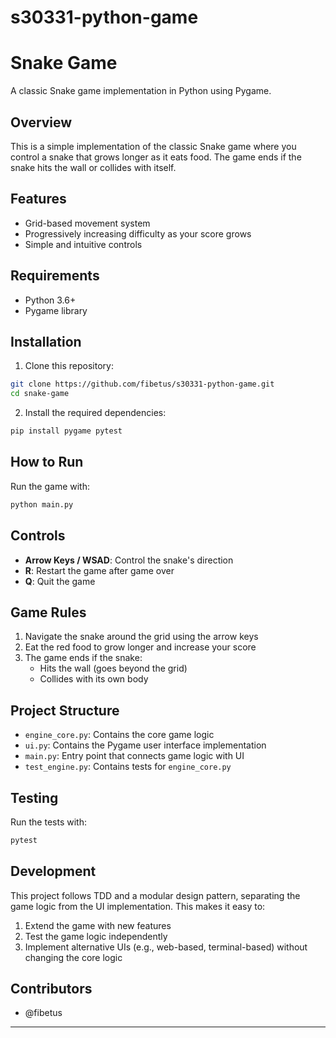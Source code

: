 # s30331-python-game

# Snake Game

A classic Snake game implementation in Python using Pygame.

## Overview

This is a simple implementation of the classic Snake game where you control a snake that grows longer as it eats food. The game ends if the snake hits the wall or collides with itself.

## Features

- Grid-based movement system
- Progressively increasing difficulty as your score grows
- Simple and intuitive controls

## Requirements

- Python 3.6+
- Pygame library

## Installation

1. Clone this repository:
```bash
git clone https://github.com/fibetus/s30331-python-game.git
cd snake-game
```

2. Install the required dependencies:
```bash
pip install pygame pytest
```

## How to Run

Run the game with:
```bash
python main.py
```

## Controls

- **Arrow Keys / WSAD**: Control the snake's direction
- **R**: Restart the game after game over
- **Q**: Quit the game

## Game Rules

1. Navigate the snake around the grid using the arrow keys
2. Eat the red food to grow longer and increase your score
3. The game ends if the snake:
   - Hits the wall (goes beyond the grid)
   - Collides with its own body

## Project Structure

- `engine_core.py`: Contains the core game logic
- `ui.py`: Contains the Pygame user interface implementation
- `main.py`: Entry point that connects game logic with UI
- `test_engine.py`: Contains tests for `engine_core.py`

## Testing

Run the tests with:
```bash
pytest
```

## Development

This project follows TDD and a modular design pattern, separating the game logic from the UI implementation. This makes it easy to:

1. Extend the game with new features
2. Test the game logic independently
3. Implement alternative UIs (e.g., web-based, terminal-based) without changing the core logic


## Contributors

- @fibetus

---

